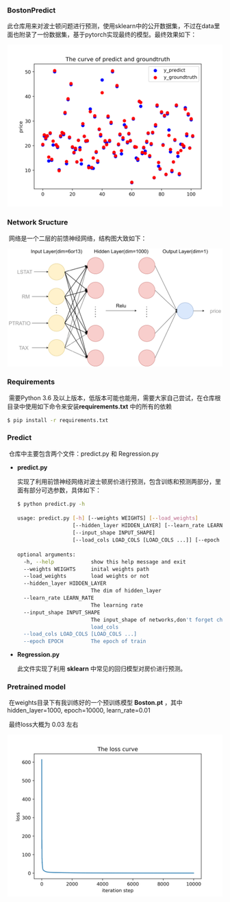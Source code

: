 ### BostonPredict

​	此仓库用来对波士顿问题进行预测，使用sklearn中的公开数据集，不过在data里面也附录了一份数据集，基于pytorch实现最终的模型。最终效果如下：

![](images/predict_groundtruth.png)

### Network Sructure

​	网络是一个二层的前馈神经网络，结构图大致如下：

![](images/networks.png)

### Requirements

​	需要Python 3.6 及以上版本，低版本可能也能用，需要大家自己尝试，在仓库根目录中使用如下命令来安装**requirements.txt** 中的所有的依赖

```bash
$ pip install -r requirements.txt
```



### Predict

​	仓库中主要包含两个文件：predict.py 和 Regression.py

+ **predict.py** 

  实现了利用前馈神经网络对波士顿房价进行预测，包含训练和预测两部分，里面有部分可选参数，具体如下：
  
  ```bash
  $ python predict.py -h
  
  usage: predict.py [-h] [--weights WEIGHTS] [--load_weights]
                    [--hidden_layer HIDDEN_LAYER] [--learn_rate LEARN_RATE]
                    [--input_shape INPUT_SHAPE]
                    [--load_cols LOAD_COLS [LOAD_COLS ...]] [--epoch EPOCH]
  
  optional arguments:
    -h, --help            show this help message and exit
    --weights WEIGHTS     inital weights path
    --load_weights        load weights or not
    --hidden_layer HIDDEN_LAYER
                          The dim of hidden_layer
    --learn_rate LEARN_RATE
                          The learning rate
    --input_shape INPUT_SHAPE
                          The input_shape of networks,don't forget change
                          load_cols
    --load_cols LOAD_COLS [LOAD_COLS ...]
    --epoch EPOCH         The epoch of train
  ```
  
+ **Regression.py**
  
  此文件实现了利用 **sklearn** 中常见的回归模型对房价进行预测。



### Pretrained model

​	在weights目录下有我训练好的一个预训练模型 **Boston.pt** ，其中 hidden_layer=1000, epoch=10000, learn_rate=0.01

​	最终loss大概为 0.03 左右

![](images/Loss_curve.jpg)



